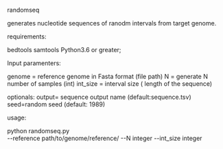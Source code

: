 randomseq

generates nucleotide sequences of ranodm intervals from target genome.

requirements:

bedtools
samtools
Python3.6 or greater;


Input paramenters:

genome = reference genome in Fasta format (file path)
N = generate N number of samples (int)
int_size = interval size ( length of the sequence)

optionals:
output= sequence output name (default:sequence.tsv)
seed=random seed (default: 1989)


usage:

python randomseq.py \
        --reference path/to/genome/reference/
        --N integer
        --int_size integer
